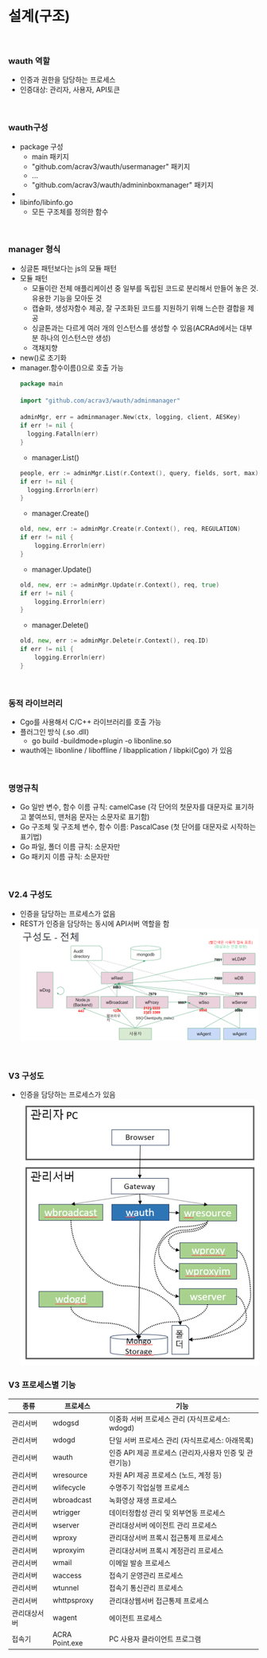 
# 설계(구조)
<br/>

### wauth 역할
  + 인증과 권한을 담당하는 프로세스
  + 인증대상: 관리자, 사용자, API토큰
<br/>

### wauth구성
  + package 구성
    + main 패키지
    + "github.com/acrav3/wauth/usermanager" 패키지
    + ...
    + "github.com/acrav3/wauth/admininboxmanager" 패키지
  + 
  + libinfo/libinfo.go
    + 모든 구조체를 정의한 함수
<br/>

### manager 형식
  + 싱글톤 패턴보다는 js의 모듈 패턴
  + 모듈 패턴
    - 모듈이란 전체 애플리케이션 중 일부를 독립된 코드로 분리해서 만들어 놓은 것. 유용한 기능을 모아둔 것
    - 캡슐화, 생성자함수 제공, 잘 구조화된 코드를 지원하기 위해 느슨한 결합을 제공
    - 싱글톤과는 다르게 여러 개의 인스턴스를 생성할 수 있음(ACRAd에서는 대부분 하나의 인스턴스만 생성)
    - 객채지향
  + new()로 초기화
  + manager.함수이름()으로 호출 가능
    ```go
    package main

    import "github.com/acrav3/wauth/adminmanager"

    adminMgr, err = adminmanager.New(ctx, logging, client, AESKey)
    if err != nil {
      logging.Fatalln(err)
    }
    ```
	- manager.List()
    ```go
    people, err := adminMgr.List(r.Context(), query, fields, sort, max)
    if err != nil {
      logging.Errorln(err)
    }
    ```
	- manager.Create()
    ```go
    old, new, err := adminMgr.Create(r.Context(), req, REGULATION)
    if err != nil {
    	logging.Errorln(err)
    }
    ```
	- manager.Update()
    ```go
    old, new, err := adminMgr.Update(r.Context(), req, true)
    if err != nil {
    	logging.Errorln(err)
    }
    ```
	- manager.Delete()
    ```go
    old, new, err := adminMgr.Delete(r.Context(), req.ID)
    if err != nil {
    	logging.Errorln(err)
    }
    ```
<br/>

### 동적 라이브러리
  + Cgo를 사용해서 C/C++ 라이브러리를 호출 가능
  + 플러그인 방식 (.so .dll)
    - go build -buildmode=plugin -o libonline.so
  + wauth에는 libonline / liboffline / libapplication / libpki(Cgo) 가 있음
<br/>


### 명명규칙 
  + Go 일반 변수, 함수 이름 규칙: camelCase (각 단어의 첫문자를 대문자로 표기하고 붙여쓰되, 맨처음 문자는 소문자로 표기함)
  + Go 구조체 및 구조체 변수, 함수 이름: PascalCase (첫 단어를 대문자로 시작하는 표기법)
  + Go 파일, 폴더 이름 규칙: 소문자만
  + Go 패키지 이름 규칙: 소문자만
<br/>

### V2.4 구성도
  + 인증을 담당하는 프로세스가 없음
  + REST가 인증을 담당하는 동시에 API서버 역할을 함<br/>
  ![](./ACRAPoint_Design_V2.4.PNG)
<br/>

### V3 구성도
  + 인증을 담당하는 프로세스가 있음<br/>
  ![](./ACRAPoint_V3_Communication.PNG)

### V3 프로세스별 기능
| 종류 | 프로세스 | 기능 |
| ---- | ------ | ----------- |
| 관리서버 | wdogsd | 이중화 서버 프로세스 관리 (자식프로세스: wdogd) |
| 관리서버 | wdogd | 단일 서버 프로세스 관리 (자식프로세스: 아래목록) |
| 관리서버 | wauth | 인증 API 제공 프로세스 (관리자,사용자 인증 및 관련기능) |
| 관리서버 | wresource | 자원 API 제공 프로세스 (노드, 계정 등) |
| 관리서버 | wlifecycle | 수명주기 작업실행 프로세스 |
| 관리서버 | wbroadcast | 녹화영상 재생 프로세스 |
| 관리서버 | wtrigger | 데이터정합성 관리 및 외부연동 프로세스 |
| 관리서버 | wserver | 관리대상서버 에이전트 관리 프로세스 |
| 관리서버 | wproxy | 관리대상서버 프록시 접근통제 프로세스 |
| 관리서버 | wproxyim | 관리대상서버 프록시 계정관리 프로세스 |
| 관리서버 | wmail | 이메일 발송 프로세스 |
| 관리서버 | waccess | 접속기 운영관리 프로세스  |
| 관리서버 | wtunnel | 접속기 통신관리 프로세스 |
| 관리서버 | whttpsproxy | 관리대상웹서버 접근통제 프로세스 |
| 관리대상서버 | wagent  | 에이전트 프로세스 |
| 접속기 | ACRA Point.exe | PC 사용자 클라이언트 프로그램 |
<br/>